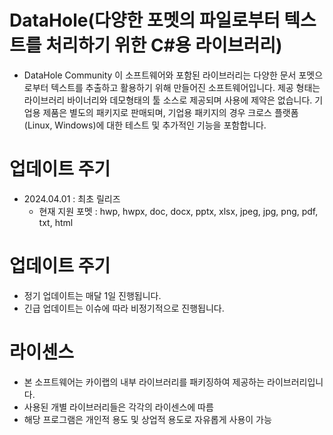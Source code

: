 # DataHole(다양한 포멧의 파일로부터 텍스트를 처리하기 위한 C#용 라이브러리)
- DataHole Community
이 소프트웨어와 포함된 라이브러리는 다양한 문서 포멧으로부터 텍스트를 추출하고 활용하기 위해 만들어진 소프트웨어입니다.
제공 형태는 라이브러리 바이너리와 데모형태의 툴 소스로 제공되며 사용에 제약은 없습니다.
기업용 제품은 별도의 패키지로 판매되며, 기업용 패키지의 경우 크로스 플랫폼(Linux, Windows)에 대한 테스트 및 추가적인 기능을 포함합니다.

# 업데이트 주기
- 2024.04.01 : 최초 릴리즈
  - 현재 지원 포멧 : hwp, hwpx, doc, docx, pptx, xlsx, jpeg, jpg, png, pdf, txt, html

# 업데이트 주기
- 정기 업데이트는 매달 1일 진행됩니다.
- 긴급 업데이트는 이슈에 따라 비정기적으로 진행됩니다.

# 라이센스
- 본 소프트웨어는 카이랩의 내부 라이브러리를 패키징하여 제공하는 라이브러리입니다.
- 사용된 개별 라이브러리들은 각각의 라이센스에 따름
- 해당 프로그램은 개인적 용도 및 상업적 용도로 자유롭게 사용이 가능

